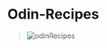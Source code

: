 # Odin-Recipes


> ![odinRecipes](https://user-images.githubusercontent.com/56374534/161422138-cffee719-6a4c-469b-9abe-58096baa57fc.png)
